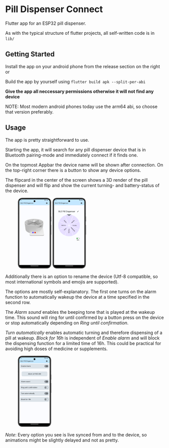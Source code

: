 # Pill Dispenser Connect

Flutter app for an ESP32 pill dispenser.

As with the typical structure of flutter projects, all self-written code is in `lib/`

## Getting Started

Install the app on your android phone from the release section on the right or

Build the app by yourself using `flutter build apk --split-per-abi`

**Give the app all neccessary permissions otherwise it will not find any device**


NOTE: Most modern android phones today use the arm64 abi, so choose that version preferably.

## Usage

The app is pretty straightforward to use.

Starting the app, it will search for any pill dispenser device that is in Bluetooth pairing-mode and immediately connect if it finds one.

On the topmost Appbar the device name will be shown after connection. On the top-right corner there is a button to show any device options.



The flipcard in the center of the screen shows a 3D render of the pill dispenser and will flip and show the current turning- and battery-status of the device. 

<div class="row">
<figure>
  <img src="screenshots/homescreen-frontside.png" alt="Frontside of the flip card" style="width:25%">
  <img src="screenshots/homescreen-backside.png" alt="Backside of the flip card" style="width:25%">
</figure> 
</div>

Additionally there is an option to rename the device (Utf-8 compatible, so most international symbols and emojis are supported).


The options are mostly self-explanatory. The first one turns on the alarm function to automatically wakeup the device at a time specified in the second row.

The _Alarm sound_ enables the beeping tone that is played at the wakeup time. This sound will ring for until confirmed by a button press on the device or stop automatically depending on _Ring until confirmation_.

_Turn automatically_ enables automatic turning and therefore dispensing of a pill at wakeup. _Block for 16h_ is independent of _Enable alarm_ and will block the dispensing function for a limited time of 16h. This could be practical for avoiding high doses of medicine or supplements.

<figure>
  <img src="screenshots/settings.png" alt="Screenshot of the options" style="width:25%">
</figure>

*Note*: Every option you see is live synced from and to the device, so animations might be slightly delayed and not as pretty.


